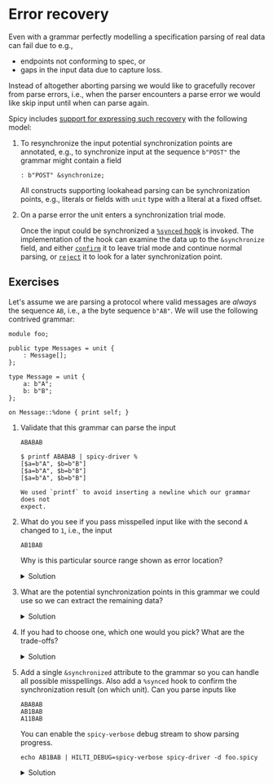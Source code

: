 # Error recovery

Even with a grammar perfectly modelling a specification parsing of real data can
fail due to e.g.,

- endpoints not conforming to spec, or
- gaps in the input data due to capture loss.

Instead of altogether aborting parsing we would like to gracefully recover from
parse errors, i.e., when the parser encounters a parse error we would like skip
input until when can parse again.

Spicy includes [support for expressing such
recovery](https://docs.zeek.org/projects/spicy/en/latest/programming/parsing.html#error-recovery)
with the following model:

1. To resynchronize the input potential synchronization points are annotated, e.g., to
   synchronize input at the sequence `b"POST"` the grammar might contain a field

   ```spicy
   : b"POST" &synchronize;
   ```

   All constructs supporting lookahead parsing can be synchronization points,
   e.g., literals or fields with `unit` type with a literal at a fixed offset.

1. On a parse error the unit enters a synchronization trial mode.

   Once the input could be synchronized a [`%synced`
   hook](https://docs.zeek.org/projects/spicy/en/latest/programming/parsing.html#error-recovery-hooks)
   is invoked. The implementation of the hook can examine the data up to the
   `&synchronize` field, and either
   [`confirm`](https://docs.zeek.org/projects/spicy/en/latest/programming/language/statements.html#statement-confirm)
   it to leave trial mode and continue normal parsing, or
   [`reject`](https://docs.zeek.org/projects/spicy/en/latest/programming/language/statements.html#statement-reject)
   it to look for a later synchronization point.

## Exercises

Let's assume we are parsing a protocol where valid messages are _always_ the
sequence `AB`, i.e., a the byte sequence `b"AB"`. We will use the following
contrived grammar:

```spicy
module foo;

public type Messages = unit {
    : Message[];
};

type Message = unit {
    a: b"A";
    b: b"B";
};

on Message::%done { print self; }
```

1. Validate that this grammar can parse the input

   ```plain
   ABABAB
   ```

   ```plain
   $ printf ABABAB | spicy-driver %
   [$a=b"A", $b=b"B"]
   [$a=b"A", $b=b"B"]
   [$a=b"A", $b=b"B"]
   ```

   ```admonish info
   We used `printf` to avoid inserting a newline which our grammar does not
   expect.
   ```

1. What do you see if you pass misspelled input like with the second `A` changed
   to `1`, i.e., the input

   ```plain
   AB1BAB
   ```

   Why is this particular source range shown as error location?

   <details>
   <summary>Solution</summary>

   ```plain
   [$a=b"A", $b=b"B"]
   [error] terminating with uncaught exception of type spicy::rt::ParseError: no expected look-ahead token found (foo.spicy:3:30-4:17)
   ```

   We first the result of parsing for the first `Message` from `AB`, and
   encounter an error for the second element.

   The error corresponds to parsing the list inside `Messages`. The grammar
   expects either `A` to start a new `Message`, or end of data to signal the end of
   the input; `1` matches neither so lookahead parsing fails.
   </details>

1. What are the potential synchronization points in this grammar we could use so we can extract
   the remaining data?

   <details>
   <summary>Solution</summary>

   In this case parsing failed at the first field of `Message`, `Message::a`. We
   could

   a. synchronize on `Message::b` by changing it to

      ```spicy
      b: b"B" &synchronize;
      ```

   b. Synchronize on `Message::a` in the _next message_, i.e., abandon parsing
      the remaining fields in `Message` and start over. For that we would synchronize on the list elements in `Messages`,

      ```spicy
      : (Message &synchronize)[];
      ```

   ```admonish info
   A slight modification of this grammar seems to fail to synchronize and run
   into an edge case, <https://github.com/zeek/spicy/issues/1594>.
   ```

   </details>

1. If you had to choose one, which one would you pick? What are the trade-offs?

   <details>
   <summary>Solution</summary>

   - If we synchronize on `Message::b` it would seem that we should be able to recover at its data.

     This however does not work since the list uses lookahead parsing, so we
     would fail already in `Messages` before we could recover in `Message`.

   - We need to synchronize on the next list element.

     In larger units synchronizing high up (e.g., on a list in the top-level
     unit) allows recovering from more general errors at the cost of not
     extracting some data, e.g., we would be able to also handle misspelled `B`s
     in this example.
   </details>

1. Add a single `&synchronized` attribute to the grammar so you can handle all
   possible misspellings. Also add a `%synced` hook to confirm the
   synchronization result (on which unit). Can you parse inputs like

   ```plain
   ABABAB
   AB1BAB
   A11BAB
   ```

   You can enable the `spicy-verbose` debug stream to show parsing progress.

   ```console
   echo AB1BAB | HILTI_DEBUG=spicy-verbose spicy-driver -d foo.spicy
   ```

   <details>
   <summary>Solution</summary>

   ```spicy
   module foo;

   public type Messages = unit {
       : (Message &synchronize)[];
   };

   type Message = unit {
       a: b"A";
       b: b"B";
   };

   on Message::%done { print self; }
   on Messages::%synced { confirm; }
   ```

   </details>
